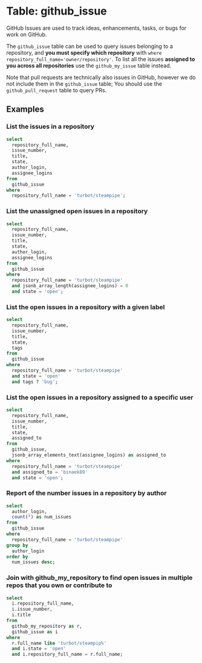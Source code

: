 # Table: github_issue

GitHub Issues are used to track ideas, enhancements, tasks, or bugs for work on GitHub.  

The `github_issue` table can be used to query issues belonging to a repository, and **you must specify which repository** with `where repository_full_name='owner/repository'`.  To list all the issues **assigned to you across all repositories** use the `github_my_issue` table instead.

Note that pull requests are technically also issues in GitHub, however we do not include them in the `github_issue` table; You should use the `github_pull_request` table to query PRs.  


## Examples

### List the issues in a repository
```sql
select
  repository_full_name,
  issue_number,
  title,
  state,
  author_login,
  assignee_logins
from
  github_issue
where
  repository_full_name = 'turbot/steampipe';
```


### List the unassigned open issues in a repository

```sql
select
  repository_full_name,
  issue_number,
  title,
  state,
  author_login,
  assignee_logins
from
  github_issue
where
  repository_full_name = 'turbot/steampipe'
  and jsonb_array_length(assignee_logins) = 0
  and state = 'open';

```

### List the open issues in a repository with a given label

```sql
select
  repository_full_name,
  issue_number,
  title,
  state,
  tags
from
  github_issue
where
  repository_full_name = 'turbot/steampipe'
  and state = 'open'
  and tags ? 'bug';
```


### List the open issues in a repository assigned to a specific user

```sql
select
  repository_full_name,
  issue_number,
  title,
  state,
  assigned_to
from
  github_issue,
  jsonb_array_elements_text(assignee_logins) as assigned_to
where
  repository_full_name = 'turbot/steampipe'
  and assigned_to = 'binaek89'
  and state = 'open';
```


### Report of the number issues in a repository by author

```sql
select
  author_login,
  count(*) as num_issues
from
  github_issue
where
  repository_full_name = 'turbot/steampipe'
group by
  author_login
order by
  num_issues desc;
```


### Join with github_my_repository to find open issues in multiple repos that you own or contribute to
```sql
select
  i.repository_full_name,
  i.issue_number,
  i.title
from
  github_my_repository as r,
  github_issue as i
where 
  r.full_name like 'turbot/steampip%'
  and i.state = 'open'
  and i.repository_full_name = r.full_name;
```

